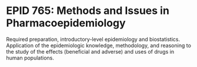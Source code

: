 # EPID 765: Methods and Issues in Pharmacoepidemiology

Required preparation, introductory-level epidemiology and biostatistics. Application of the epidemiologic knowledge, methodology, and reasoning to the study of the effects (beneficial and adverse) and uses of drugs in human populations.